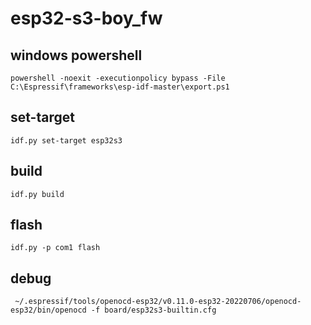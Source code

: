 # esp32-s3-boy_fw

## windows powershell
```
powershell -noexit -executionpolicy bypass -File  C:\Espressif\frameworks\esp-idf-master\export.ps1
```

## set-target
```
idf.py set-target esp32s3
```


## build
```
idf.py build
```

## flash
```
idf.py -p com1 flash
```

## debug
```
 ~/.espressif/tools/openocd-esp32/v0.11.0-esp32-20220706/openocd-esp32/bin/openocd -f board/esp32s3-builtin.cfg
```